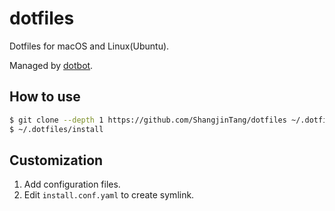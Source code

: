 # dotfiles

Dotfiles for macOS and Linux(Ubuntu).

Managed by [dotbot](https://github.com/anishathalye/dotbot).

## How to use

```bash
$ git clone --depth 1 https://github.com/ShangjinTang/dotfiles ~/.dotfiles
$ ~/.dotfiles/install
```


## Customization

1. Add configuration files.
2. Edit `install.conf.yaml` to create symlink.

